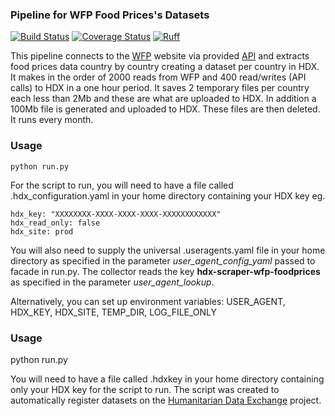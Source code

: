 ### Pipeline for WFP Food Prices's Datasets
[![Build Status](https://github.com/OCHA-DAP/hdx-scraper-wfp-foodprices/actions/workflows/run-python-tests.yaml/badge.svg)](https://github.com/OCHA-DAP/hdx-scraper-wfp-foodprices/actions/workflows/run-python-tests.yaml)
[![Coverage Status](https://coveralls.io/repos/github/OCHA-DAP/hdx-scraper-wfp-foodprices/badge.svg?branch=main&ts=1)](https://coveralls.io/github/OCHA-DAP/hdx-scraper-wfp-foodprices?branch=main)
[![Ruff](https://img.shields.io/endpoint?url=https://raw.githubusercontent.com/astral-sh/ruff/main/assets/badge/v2.json)](https://github.com/astral-sh/ruff)


This pipeline connects to the [WFP](http://dataviz.vam.wfp.org/) website via provided [API](https://api.wfp.org/)  and extracts food prices data country by country creating a dataset per country in HDX. It makes in the order of 2000 reads from WFP and 400 read/writes (API calls) to HDX in a one hour period. It saves 2 temporary files per country each less than 2Mb and these are what are uploaded to HDX. In addition a 100Mb file is generated and uploaded to HDX. These files are then deleted. It runs every month.

### Usage

    python run.py

For the script to run, you will need to have a file called .hdx_configuration.yaml in your home directory containing your HDX key eg.

    hdx_key: "XXXXXXXX-XXXX-XXXX-XXXX-XXXXXXXXXXXX"
    hdx_read_only: false
    hdx_site: prod

 You will also need to supply the universal .useragents.yaml file in your home directory as specified in the parameter *user_agent_config_yaml* passed to facade in run.py. The collector reads the key **hdx-scraper-wfp-foodprices** as specified in the parameter *user_agent_lookup*.

 Alternatively, you can set up environment variables: USER_AGENT, HDX_KEY, HDX_SITE, TEMP_DIR, LOG_FILE_ONLY
### Usage
python run.py

You will need to have a file called .hdxkey in your home directory containing only your HDX key for the script to run. The script was created to automatically register datasets on the [Humanitarian Data Exchange](http://data.humdata.org/) project.
